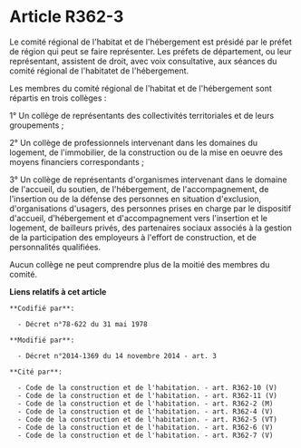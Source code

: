 # Article R362-3

Le comité régional de l'habitat et de l'hébergement est présidé par le préfet de région qui peut se faire représenter. Les
préfets de département, ou leur représentant, assistent de droit, avec voix consultative, aux séances du comité régional de
l'habitatet de l'hébergement.

Les membres du comité régional de l'habitat et de l'hébergement sont répartis en trois collèges :

1° Un collège de représentants des collectivités territoriales et de leurs groupements ;

2° Un collège de professionnels intervenant dans les domaines du logement, de l'immobilier, de la construction ou de la mise
en oeuvre des moyens financiers correspondants ;

3° Un collège de représentants d'organismes intervenant dans le domaine de l'accueil, du soutien, de l'hébergement, de
l'accompagnement, de l'insertion ou de la défense des personnes en situation d'exclusion, d'organisations d'usagers, des
personnes prises en charge par le dispositif d'accueil, d'hébergement et d'accompagnement vers l'insertion et le logement, de
bailleurs privés, des partenaires sociaux associés à la gestion de la participation des employeurs à l'effort de
construction, et de personnalités qualifiées.

Aucun collège ne peut comprendre plus de la moitié des membres du comité.

**Liens relatifs à cet article**

	**Codifié par**:

	  - Décret n°78-622 du 31 mai 1978

	**Modifié par**:

	  - Décret n°2014-1369 du 14 novembre 2014 - art. 3

	**Cité par**:

	  - Code de la construction et de l'habitation. - art. R362-10 (V)
	  - Code de la construction et de l'habitation. - art. R362-11 (V)
	  - Code de la construction et de l'habitation. - art. R362-2 (M)
	  - Code de la construction et de l'habitation. - art. R362-4 (V)
	  - Code de la construction et de l'habitation. - art. R362-5 (VT)
	  - Code de la construction et de l'habitation. - art. R362-6 (V)
	  - Code de la construction et de l'habitation. - art. R362-7 (V)
